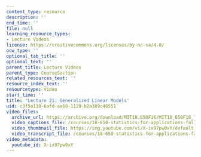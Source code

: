 ```yaml
---
content_type: resource
description: ''
end_time: ''
file: null
learning_resource_types:
- Lecture Videos
license: https://creativecommons.org/licenses/by-nc-sa/4.0/
ocw_type: ''
optional_tab_title: ''
optional_text: ''
parent_title: Lecture Videos
parent_type: CourseSection
related_resources_text: ''
resource_index_text: ''
resourcetype: Video
start_time: ''
title: 'Lecture 21: Generalized Linear Models'
uid: c3f5a110-6afd-aa68-1120-b2a389c46551
video_files:
  archive_url: https://archive.org/download/MIT18.650F16/MIT18_650F16_lec21_300k.mp4
  video_captions_file: /courses/18-650-statistics-for-applications-fall-2016/32743c4bebed5ebea765dfb80a7a292b_X-ix97pw0xY.vtt
  video_thumbnail_file: https://img.youtube.com/vi/X-ix97pw0xY/default.jpg
  video_transcript_file: /courses/18-650-statistics-for-applications-fall-2016/09ca88e0d3a72ce930a8bd7c8720b264_X-ix97pw0xY.pdf
video_metadata:
  youtube_id: X-ix97pw0xY
---
```


